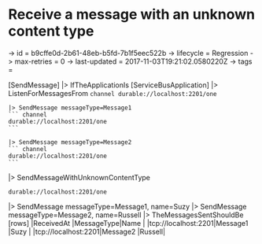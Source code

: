 # Receive a message with an unknown content type

-> id = b9cffe0d-2b61-48eb-b5fd-7b1f5eec522b
-> lifecycle = Regression
-> max-retries = 0
-> last-updated = 2017-11-03T19:21:02.0580220Z
-> tags = 

[SendMessage]
|> IfTheApplicationIs
    [ServiceBusApplication]
    |> ListenForMessagesFrom
    ``` channel
    durable://localhost:2201/one
    ```

    |> SendMessage messageType=Message1
    ``` channel
    durable://localhost:2201/one
    ```

    |> SendMessage messageType=Message2
    ``` channel
    durable://localhost:2201/one
    ```


|> SendMessageWithUnknownContentType
``` address
durable://localhost:2201/one
```

|> SendMessage messageType=Message1, name=Suzy
|> SendMessage messageType=Message2, name=Russell
|> TheMessagesSentShouldBe
    [rows]
    |ReceivedAt          |MessageType|Name   |
    |tcp://localhost:2201|Message1   |Suzy   |
    |tcp://localhost:2201|Message2   |Russell|

~~~
